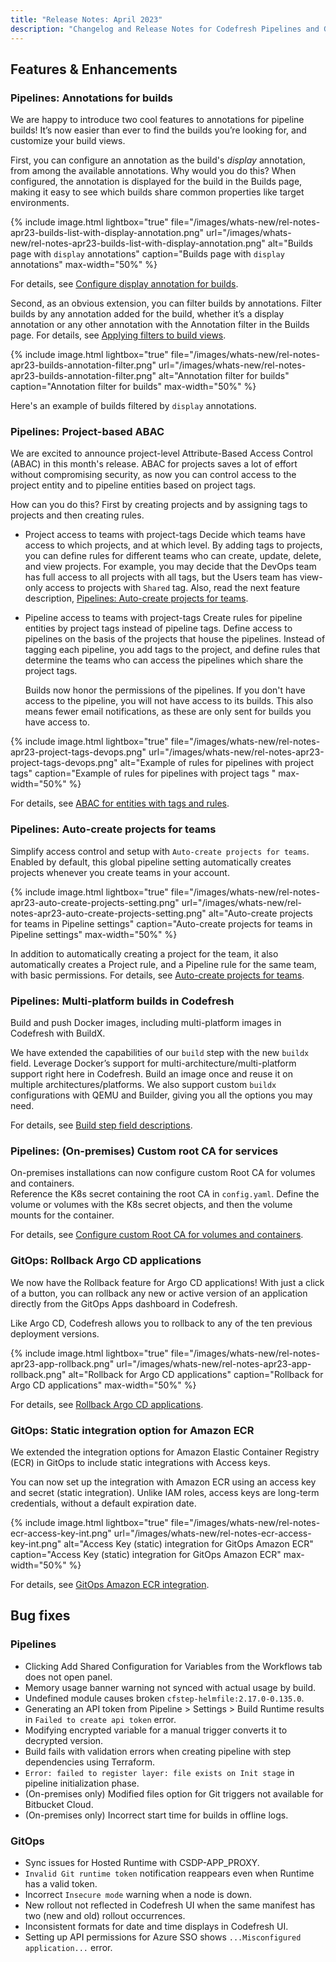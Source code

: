 ```yaml
---
title: "Release Notes: April 2023"
description: "Changelog and Release Notes for Codefresh Pipelines and GitOps"
---
```


## Features & Enhancements

### Pipelines: Annotations for builds

We are happy to introduce two cool features to annotations for pipeline builds! It’s now easier than ever to find the builds you’re looking for, and customize your build views.

First, you can configure an annotation as the build's _display_ annotation, from among the available annotations. Why would you do this? When configured, the annotation is displayed for the build in the Builds page, making it easy to see which builds share common properties like target environments.  

{% include
 image.html
 lightbox="true"
 file="/images/whats-new/rel-notes-apr23-builds-list-with-display-annotation.png"
 url="/images/whats-new/rel-notes-apr23-builds-list-with-display-annotation.png"
 alt="Builds page with `display` annotations"
 caption="Builds page with `display` annotations"
 max-width="50%"
%}

For details, see [Configure display annotation for builds]({{site.baseurl}}/docs/pipelines/annotations/#configure-annotation-to-display-for-build).

Second, as an obvious extension, you can filter builds by annotations. Filter builds by any annotation added for the build, whether it’s a display annotation or any other annotation with the Annotation filter in the Builds page.
For details, see [Applying filters to build views]({{site.baseurl}}/docs/pipelines/monitoring-pipelines/#applying-filters-on-the-build-view).

{% include
 image.html
 lightbox="true"
 file="/images/whats-new/rel-notes-apr23-builds-annotation-filter.png"
 url="/images/whats-new/rel-notes-apr23-builds-annotation-filter.png"
 alt="Annotation filter for builds"
 caption="Annotation filter for builds"
 max-width="50%"
%}

Here's an example of builds filtered by `display` annotations.

### Pipelines: Project-based ABAC

We are excited to announce project-level Attribute-Based Access Control (ABAC) in this month's release. ABAC for projects saves a lot of effort without compromising security, as now you can control access to the project entity and to pipeline entities based on project tags.

How can you do this?
First by creating projects and by assigning tags to projects and then creating rules.

* Project access to teams with project-tags
  Decide which teams have access to which projects, and at which level. By adding tags to projects, you can define rules for different teams who can create, update, delete, and view projects. For example, you may decide that the DevOps team has full access to all projects with all tags, but the Users team has view-only access to projects with `Shared` tag.
  Also, read the next feature description, [Pipelines: Auto-create projects for teams](#pipelines-auto-create-projects-for-teams).

* Pipeline access to teams with project-tags
  Create rules for pipeline entities by project tags instead of pipeline tags. Define access to pipelines on the basis of the projects that house the pipelines. Instead of tagging each pipeline, you add tags to the project, and define rules that determine the teams who can access the pipelines which share the project tags.

  Builds now honor the permissions of the pipelines. If you don't have access to the pipeline, you will not have access to its builds.
  This also means fewer email notifications, as these are only sent for builds you have access to.

{% include
 image.html
 lightbox="true"
 file="/images/whats-new/rel-notes-apr23-project-tags-devops.png"
 url="/images/whats-new/rel-notes-apr23-project-tags-devops.png"
 alt="Example of rules for pipelines with project tags"
 caption="Example of rules for pipelines with project tags "
 max-width="50%"
%}

For details, see [ABAC for entities with tags and rules]({{site.baseurl}}/docs/administration/account-user-management/access-control/#abac-for-entities-with-tags-and-rules).

### Pipelines: Auto-create projects for teams

Simplify access control and setup with `Auto-create projects for teams`. Enabled by default, this global pipeline setting automatically creates projects whenever you create teams in your account.

{% include
 image.html
 lightbox="true"
 file="/images/whats-new/rel-notes-apr23-auto-create-projects-setting.png"
 url="/images/whats-new/rel-notes-apr23-auto-create-projects-setting.png"
 alt="Auto-create projects for teams in Pipeline settings"
 caption="Auto-create projects for teams in Pipeline settings"
 max-width="50%"
%}

In addition to automatically creating a project for the team, it also automatically creates a Project rule, and a Pipeline rule for the same team, with basic permissions.
For details, see [Auto-create projects for teams]({{site.baseurl}}/docs/pipelines/configuration/pipeline-settings/#auto-create-projects-for-teams).

### Pipelines: Multi-platform builds in Codefresh

Build and push Docker images, including multi-platform images in Codefresh with BuildX.

We have extended the capabilities of our `build` step with the new `buildx` field. Leverage Docker’s support for multi-architecture/multi-platform support right here in Codefresh. Build an image once and reuse it on multiple architectures/platforms.
We also support custom `buildx` configurations with QEMU and Builder, giving you all the options you may need.  

For details, see [Build step field descriptions]({{site.baseurl}}/docs/pipelines/steps/build/#fields).

### Pipelines: (On-premises) Custom root CA for services

On-premises installations can now configure custom Root CA for volumes and containers.  
Reference the K8s secret containing the root CA in `config.yaml`. Define the volume or volumes with the K8s secret objects, and then the volume mounts for the container.  

For details, see [Configure custom Root CA for volumes and containers]({{site.baseurl}}/docs/installation/codefresh-on-prem/#configure-custom-root-ca-for-volumes-and-containers).

### GitOps: Rollback Argo CD applications

We now have the Rollback feature for Argo CD applications! With just a click of a button, you can rollback any new or active version of an application directly from the GitOps Apps dashboard in Codefresh.

Like Argo CD, Codefresh allows you to rollback to any of the ten previous deployment versions.

{% include
 image.html
 lightbox="true"
 file="/images/whats-new/rel-notes-apr23-app-rollback.png"
 url="/images/whats-new/rel-notes-apr23-app-rollback.png"
 alt="Rollback for Argo CD applications"
 caption="Rollback for Argo CD applications"
 max-width="50%"
%}

For details, see [Rollback Argo CD applications]({{site.baseurl}}/docs/deployments/gitops/manage-application/#rollback-gitops-applications).

### GitOps: Static integration option for Amazon ECR

We extended the integration options for Amazon Elastic Container Registry (ECR) in GitOps to include static integrations with Access keys.

You can now set up the integration with Amazon ECR using an access key and secret (static integration). Unlike IAM roles, access keys are long-term credentials, without a default expiration date.

{% include
 image.html
 lightbox="true"
 file="/images/whats-new/rel-notes-ecr-access-key-int.png"
 url="/images/whats-new/rel-notes-ecr-access-key-int.png"
 alt="Access Key (static) integration for GitOps Amazon ECR"
 caption="Access Key (static) integration for GitOps Amazon ECR"
 max-width="50%"
%}

For details, see [GitOps Amazon ECR integration]({{site.baseurl}}/docs/gitops-integrations/container-registries/amazon-ecr).

## Bug fixes

### Pipelines

* Clicking Add Shared Configuration for Variables from the Workflows tab does not open panel.
* Memory usage banner warning not synced with actual usage by build.
* Undefined module causes broken `cfstep-helmfile:2.17.0-0.135.0`.
* Generating an API token from Pipeline > Settings > Build Runtime results in `Failed to create api token` error.
* Modifying encrypted variable for a manual trigger converts it to decrypted version.
* Build fails with validation errors when creating pipeline with step dependencies using Terraform.
* `Error: failed to register layer: file exists on Init stage` in pipeline initialization phase.
* (On-premises only) Modified files option for Git triggers not available for Bitbucket Cloud.
* (On-premises only) Incorrect start time for builds in offline logs.

### GitOps

* Sync issues for Hosted Runtime with CSDP-APP_PROXY.
* `Invalid Git runtime token` notification reappears even when Runtime has a valid token.
* Incorrect `Insecure mode` warning when a node is down.
* New rollout not reflected in Codefresh UI when the same manifest has two (new and old) rollout occurrences.
* Inconsistent formats for date and time displays in Codefresh UI.
* Setting up API permissions for Azure SSO shows `...Misconfigured application...` error.
